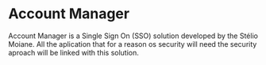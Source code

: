 # Account Manager
Account Manager is a Single Sign On (SSO) solution developed by the Stélio Moiane. All the aplication that for a reason os security will need the security aproach will be linked with this solution.
